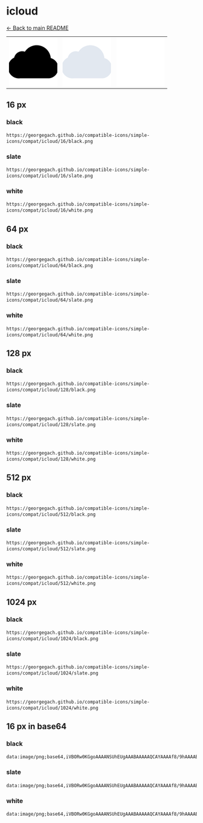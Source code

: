 # icloud

[← Back to main README](../../README.md)

<table><tr>
  <td><img src="./128/black.png" width="128" alt="icloud black icon" /></td>
  <td><img src="./128/slate.png" width="128" alt="icloud slate icon" /></td>
  <td><img src="./128/white.png" width="128" alt="icloud white icon" /></td>
</tr></table>

## 16 px

### black
```
https://georgegach.github.io/compatible-icons/simple-icons/compat/icloud/16/black.png
```

### slate
```
https://georgegach.github.io/compatible-icons/simple-icons/compat/icloud/16/slate.png
```

### white
```
https://georgegach.github.io/compatible-icons/simple-icons/compat/icloud/16/white.png
```

## 64 px

### black
```
https://georgegach.github.io/compatible-icons/simple-icons/compat/icloud/64/black.png
```

### slate
```
https://georgegach.github.io/compatible-icons/simple-icons/compat/icloud/64/slate.png
```

### white
```
https://georgegach.github.io/compatible-icons/simple-icons/compat/icloud/64/white.png
```

## 128 px

### black
```
https://georgegach.github.io/compatible-icons/simple-icons/compat/icloud/128/black.png
```

### slate
```
https://georgegach.github.io/compatible-icons/simple-icons/compat/icloud/128/slate.png
```

### white
```
https://georgegach.github.io/compatible-icons/simple-icons/compat/icloud/128/white.png
```

## 512 px

### black
```
https://georgegach.github.io/compatible-icons/simple-icons/compat/icloud/512/black.png
```

### slate
```
https://georgegach.github.io/compatible-icons/simple-icons/compat/icloud/512/slate.png
```

### white
```
https://georgegach.github.io/compatible-icons/simple-icons/compat/icloud/512/white.png
```

## 1024 px

### black
```
https://georgegach.github.io/compatible-icons/simple-icons/compat/icloud/1024/black.png
```

### slate
```
https://georgegach.github.io/compatible-icons/simple-icons/compat/icloud/1024/slate.png
```

### white
```
https://georgegach.github.io/compatible-icons/simple-icons/compat/icloud/1024/white.png
```

## 16 px in base64

### black
```
data:image/png;base64,iVBORw0KGgoAAAANSUhEUgAAABAAAAAQCAYAAAAf8/9hAAAABmJLR0QA/wD/AP+gvaeTAAAAvUlEQVQ4jcXRPU4CURiF4WfGhISCgi1YuQAjO7CigoqF2LkMFmFsKVnHdGD4SaiAgqiRBDMWTDGZzHVm0ISTnOq77/l+LtfWTUX9FiP00cICaZ3gFl6wyYAUByS4C0ERBnjGBMccnPcbumXwFO/Zo1MATvGNcTFgiP0vUNFJtiZ4wrYBnOIDc/Rg3RDOexbhE+3QZSt0iPF1IQxR7Lz/pdrBg/NBQv9e5hNW6EdZUgePuEdco/MSr3+c/p/0A3r7W+PmhzyoAAAAAElFTkSuQmCC
```

### slate
```
data:image/png;base64,iVBORw0KGgoAAAANSUhEUgAAABAAAAAQCAYAAAAf8/9hAAAABmJLR0QA/wD/AP+gvaeTAAABHElEQVQ4jcWRsUoDURBFz327pgmJQlBxUQKWthHERrAJttFO/AQtxQ/wTyz9BMHST1iwUYkr6BoliYJE4e1YJBbGGGMQvO3MOXNh4L+jYcN62lpUlm0YNisXnC3MTJ5K8j8K4thyhVL7CLQGNgdg2LNEEvpgK4qK518EZqb6bavmXLgkshWDKliuX25wxSuVcnmqCRB+wEnaOnFOq+DzBh4IBrVzUtly2SGwC+AAbu7bm0gVIN/bGwj3jjkT63Hcbackfdo3yw6A0nfQAM0L6E5oW9dpM8E0Pzr8SXThZPrF5T4cTTszOuMKHMiZeBi/gT06b9oBuwS9jU6ax0gM2xNAo9EodLKJKp7lLOi+dliE6qHXcRQVx27/d3kHtt9tIKyJ1SoAAAAASUVORK5CYII=
```

### white
```
data:image/png;base64,iVBORw0KGgoAAAANSUhEUgAAABAAAAAQCAYAAAAf8/9hAAAABmJLR0QA/wD/AP+gvaeTAAAAy0lEQVQ4jcWSO2pCARBFz7zigYV1mlRWYhvRHUgKG8la3EkWEdxCsHQJliJRsDIRRIOCclJEUeT5D+S0w/1wGfhv4tRRLQDPwAPQAdoRsT7rqqbqmzpyx1TtqsXMBmoADaAEVIEakGb494GniJjsJ4b6rs42aSuPs1ZfDyu/qF8nRId01XQrbqrjK8Sqc7WnVkMdAo9nl82mF+o3kLvRYJoAixvFAJEA4zsMPlErm0GWV4y4UgdqPQDUPL+PUwaSC5I/gFZE3NP+j/gB5hkgPfrcpXwAAAAASUVORK5CYII=
```

